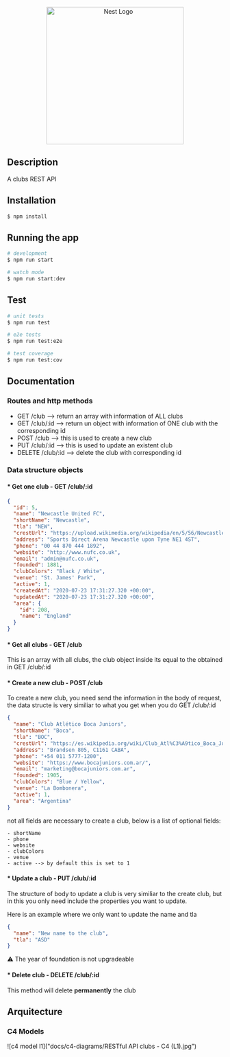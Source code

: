<p align="center">
  <a href="http://nestjs.com/" target="blank"><img src="https://nestjs.com/img/logo_text.svg" width="320" alt="Nest Logo" /></a>
</p>

## Description

A clubs REST API

## Installation

```bash
$ npm install
```

## Running the app

```bash
# development
$ npm run start

# watch mode
$ npm run start:dev
```

## Test

```bash
# unit tests
$ npm run test

# e2e tests
$ npm run test:e2e

# test coverage
$ npm run test:cov
```

## Documentation

### Routes and http methods

* GET  /club        --> return an array with information of ALL clubs
* GET  /club/:id    --> return un object with information of ONE club with the corresponding id
* POST /club        --> this is used to create a new club
* PUT  /club/:id    --> this is used to update an existent club
* DELETE /club/:id  --> delete the club with corresponding id


### Data structure objects 

#### * Get one club - GET /club/:id

```json
{
  "id": 5,
  "name": "Newcastle United FC",
  "shortName": "Newcastle",
  "tla": "NEW",
  "crestUrl": "https://upload.wikimedia.org/wikipedia/en/5/56/Newcastle_United_Logo.svg",
  "address": "Sports Direct Arena Newcastle upon Tyne NE1 4ST",
  "phone": "00 44 870 444 1892",
  "website": "http://www.nufc.co.uk",
  "email": "admin@nufc.co.uk",
  "founded": 1881,
  "clubColors": "Black / White",
  "venue": "St. James' Park",
  "active": 1,
  "createdAt": "2020-07-23 17:31:27.320 +00:00",
  "updatedAt": "2020-07-23 17:31:27.320 +00:00",
  "area": {
    "id": 208,
    "name": "England"
  }
}
```

#### * Get all clubs - GET /club

This is an array with all clubs, the club object inside its equal to the obtained in GET /club/:id


#### * Create a new club - POST /club

To create a new club, you need send the information in the body of request, the data structe is
very similiar to what you get when you do GET /club/:id

```json
{
  "name": "Club Atlético Boca Juniors",
  "shortName": "Boca",
  "tla": "BOC",
  "crestUrl": "https://es.wikipedia.org/wiki/Club_Atl%C3%A9tico_Boca_Juniors#/media/Archivo:Escudo_del_Club_Atl%C3%A9tico_Boca_Juniors_2012.svg",
  "address": "Brandsen 805, C1161 CABA",
  "phone": "+54 011 5777-1200",
  "website": "https://www.bocajuniors.com.ar/",
  "email": "marketing@bocajuniors.com.ar",
  "founded": 1905,
  "clubColors": "Blue / Yellow",
  "venue": "La Bombonera",
  "active": 1,
  "area": "Argentina"
}
```

not all fields are necessary to create a club, below is a list of optional fields:

    - shortName
    - phone
    - website
    - clubColors
    - venue
    - active --> by default this is set to 1

#### * Update a club - PUT /club/:id

The structure of body to update a club is very similiar to the create club, but in this you only
need include the properties you want to update.

Here is an example where we only want to update the name and tla

```json
{
  "name": "New name to the club",
  "tla": "ASD"
}
```

:warning: The year of foundation is not upgradeable

#### * Delete club - DELETE /club/:id

This method will delete **permanently** the club


## Arquitecture

### C4 Models

![c4 model l1]("docs/c4-diagrams/RESTful API clubs - C4 (L1).jpg")



